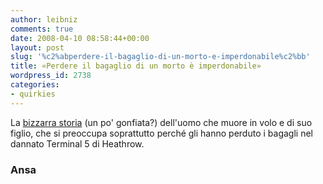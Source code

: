 ```yaml
---
author: leibniz
comments: true
date: 2008-04-10 08:58:44+00:00
layout: post
slug: '%c2%abperdere-il-bagaglio-di-un-morto-e-imperdonabile%c2%bb'
title: «Perdere il bagaglio di un morto è imperdonabile»
wordpress_id: 2738
categories:
- quirkies
---
```


La [bizzarra storia](http://www.ansa.it/opencms/export/site/notizie/rubriche/daassociare/visualizza_new.html_45810959.html) (un po' gonfiata?) dell'uomo che muore in volo e di suo figlio, che si preoccupa soprattutto perché gli hanno perduto i bagagli nel dannato Terminal 5 di Heathrow.


### Ansa
